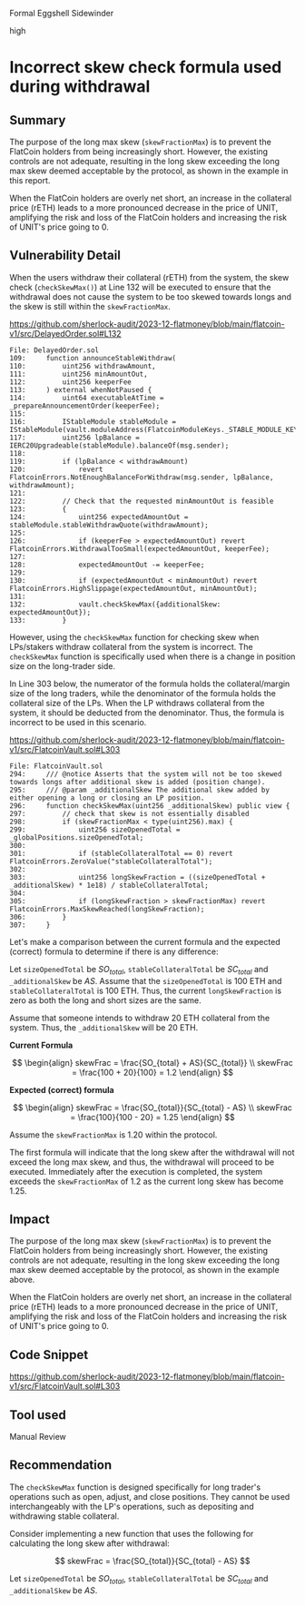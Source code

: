 Formal Eggshell Sidewinder

high

# Incorrect skew check formula used during withdrawal

## Summary

The purpose of the long max skew (`skewFractionMax`) is to prevent the FlatCoin holders from being increasingly short. However, the existing controls are not adequate, resulting in the long skew exceeding the long max skew deemed acceptable by the protocol, as shown in the example in this report. 

When the  FlatCoin holders are overly net short, an increase in the collateral price (rETH) leads to a more pronounced decrease in the price of UNIT, amplifying the risk and loss of the FlatCoin holders and increasing the risk of UNIT's price going to 0.

## Vulnerability Detail

When the users withdraw their collateral (rETH) from the system, the skew check (`checkSkewMax()`) at Line 132 will be executed to ensure that the withdrawal does not cause the system to be too skewed towards longs and the skew is still within the `skewFractionMax`.

https://github.com/sherlock-audit/2023-12-flatmoney/blob/main/flatcoin-v1/src/DelayedOrder.sol#L132

```solidity
File: DelayedOrder.sol
109:     function announceStableWithdraw(
110:         uint256 withdrawAmount,
111:         uint256 minAmountOut,
112:         uint256 keeperFee
113:     ) external whenNotPaused {
114:         uint64 executableAtTime = _prepareAnnouncementOrder(keeperFee);
115: 
116:         IStableModule stableModule = IStableModule(vault.moduleAddress(FlatcoinModuleKeys._STABLE_MODULE_KEY));
117:         uint256 lpBalance = IERC20Upgradeable(stableModule).balanceOf(msg.sender);
118: 
119:         if (lpBalance < withdrawAmount)
120:             revert FlatcoinErrors.NotEnoughBalanceForWithdraw(msg.sender, lpBalance, withdrawAmount);
121: 
122:         // Check that the requested minAmountOut is feasible
123:         {
124:             uint256 expectedAmountOut = stableModule.stableWithdrawQuote(withdrawAmount);
125: 
126:             if (keeperFee > expectedAmountOut) revert FlatcoinErrors.WithdrawalTooSmall(expectedAmountOut, keeperFee);
127: 
128:             expectedAmountOut -= keeperFee;
129: 
130:             if (expectedAmountOut < minAmountOut) revert FlatcoinErrors.HighSlippage(expectedAmountOut, minAmountOut);
131: 
132:             vault.checkSkewMax({additionalSkew: expectedAmountOut});
133:         }
```

However, using the `checkSkewMax` function for checking skew when LPs/stakers withdraw collateral from the system is incorrect. The `checkSkewMax` function is specifically used when there is a change in position size on the long-trader side.

In Line 303 below, the numerator of the formula holds the collateral/margin size of the long traders, while the denominator of the formula holds the collateral size of the LPs. When the LP withdraws collateral from the system, it should be deducted from the denominator. Thus, the formula is incorrect to be used in this scenario.

https://github.com/sherlock-audit/2023-12-flatmoney/blob/main/flatcoin-v1/src/FlatcoinVault.sol#L303

```solidity
File: FlatcoinVault.sol
294:     /// @notice Asserts that the system will not be too skewed towards longs after additional skew is added (position change).
295:     /// @param _additionalSkew The additional skew added by either opening a long or closing an LP position.
296:     function checkSkewMax(uint256 _additionalSkew) public view {
297:         // check that skew is not essentially disabled
298:         if (skewFractionMax < type(uint256).max) {
299:             uint256 sizeOpenedTotal = _globalPositions.sizeOpenedTotal;
300: 
301:             if (stableCollateralTotal == 0) revert FlatcoinErrors.ZeroValue("stableCollateralTotal");
302: 
303:             uint256 longSkewFraction = ((sizeOpenedTotal + _additionalSkew) * 1e18) / stableCollateralTotal;
304: 
305:             if (longSkewFraction > skewFractionMax) revert FlatcoinErrors.MaxSkewReached(longSkewFraction);
306:         }
307:     }
```

Let's make a comparison between the current formula and the expected (correct) formula to determine if there is any difference:

Let `sizeOpenedTotal` be $SO_{total}$, `stableCollateralTotal` be $SC_{total}$ and `_additionalSkew` be $AS$. Assume that the `sizeOpenedTotal` is 100 ETH and `stableCollateralTotal` is 100 ETH. Thus, the current `longSkewFraction` is zero as both the long and short sizes are the same.

Assume that someone intends to withdraw 20 ETH collateral from the system. Thus, the `_additionalSkew` will be 20 ETH.

**Current Formula**

$$
\begin{align} 
skewFrac = \frac{SO_{total} + AS}{SC_{total}} \\
skewFrac = \frac{100 + 20}{100} = 1.2
\end{align}
$$

**Expected (correct) formula**

$$
\begin{align} 
skewFrac = \frac{SO_{total}}{SC_{total} - AS} \\
skewFrac = \frac{100}{100 - 20} = 1.25
\end{align}
$$

Assume the `skewFractionMax` is 1.20 within the protocol.

The first formula will indicate that the long skew after the withdrawal will not exceed the long max skew, and thus, the withdrawal will proceed to be executed. Immediately after the execution is completed, the system exceeds the `skewFractionMax` of 1.2 as the current long skew has become 1.25.

## Impact

The purpose of the long max skew (`skewFractionMax`) is to prevent the FlatCoin holders from being increasingly short. However, the existing controls are not adequate, resulting in the long skew exceeding the long max skew deemed acceptable by the protocol, as shown in the example above. 

When the FlatCoin holders are overly net short, an increase in the collateral price (rETH) leads to a more pronounced decrease in the price of UNIT, amplifying the risk and loss of the FlatCoin holders and increasing the risk of UNIT's price going to 0.

## Code Snippet

https://github.com/sherlock-audit/2023-12-flatmoney/blob/main/flatcoin-v1/src/FlatcoinVault.sol#L303

## Tool used

Manual Review

## Recommendation

The `checkSkewMax` function is designed specifically for long trader's operations such as open, adjust, and close positions. They cannot be used interchangeably with the LP's operations, such as depositing and withdrawing stable collateral.

Consider implementing a new function that uses the following for calculating the long skew after withdrawal:

$$
skewFrac = \frac{SO_{total}}{SC_{total} - AS}
$$

Let `sizeOpenedTotal` be $SO_{total}$, `stableCollateralTotal` be $SC_{total}$ and `_additionalSkew` be $AS$. 